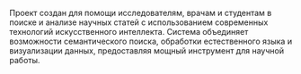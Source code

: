 Проект создан для помощи исследователям, врачам и студентам в поиске и анализе научных статей 
с использованием современных технологий искусственного интеллекта.
Система объединяет возможности семантического поиска, обработки естественного языка и визуализации данных, 
предоставляя мощный инструмент для научной работы.

